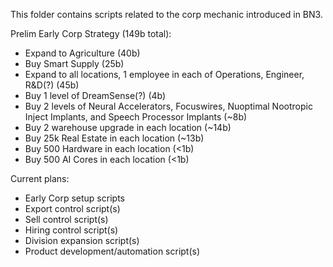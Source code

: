 This folder contains scripts related to the corp mechanic introduced in BN3.

Prelim Early Corp Strategy (149b total):
- Expand to Agriculture (40b)
- Buy Smart Supply (25b)
- Expand to all locations, 1 employee in each of Operations, Engineer, R&D(?) (45b)
- Buy 1 level of DreamSense(?) (4b)
- Buy 2 levels of Neural Accelerators, Focuswires, Nuoptimal Nootropic Inject Implants, and Speech Processor Implants (~8b)
- Buy 2 warehouse upgrade in each location (~14b)
- Buy 25k Real Estate in each location (~13b)
- Buy 500 Hardware in each location (<1b)
- Buy 500 AI Cores in each location (<1b)


Current plans:
- Early Corp setup scripts
- Export control script(s)
- Sell control script(s)
- Hiring control script(s)
- Division expansion script(s)
- Product development/automation script(s)
